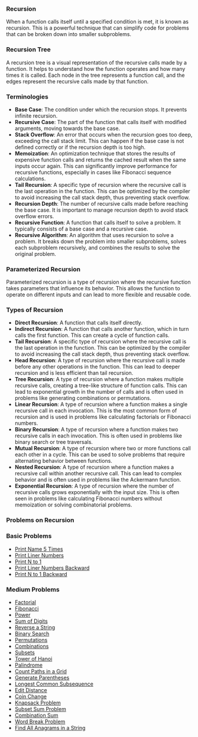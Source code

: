 ### Recursion

When a function calls itself until a specified condition is met, it is known as recursion. 
This is a powerful technique that can simplify code for problems that can be broken down into smaller subproblems.

### Recursion Tree

A recursion tree is a visual representation of the recursive calls made by a function.
It helps to understand how the function operates and how many times it is called. Each node in the tree represents a function call, and the edges represent the recursive calls made by that function.

### Terminologies
- **Base Case**: The condition under which the recursion stops. It prevents infinite recursion.
- **Recursive Case**: The part of the function that calls itself with modified arguments, moving towards the base case.
- **Stack Overflow**: An error that occurs when the recursion goes too deep, exceeding the call stack limit. This can happen if the base case is not defined correctly or if the recursion depth is too high.
- **Memoization**: An optimization technique that stores the results of expensive function calls and returns the cached result when the same inputs occur again. This can significantly improve performance for recursive functions, especially in cases like Fibonacci sequence calculations.
- **Tail Recursion**: A specific type of recursion where the recursive call is the last operation in the function. This can be optimized by the compiler to avoid increasing the call stack depth, thus preventing stack overflow.
- **Recursion Depth**: The number of recursive calls made before reaching the base case. It is important to manage recursion depth to avoid stack overflow errors.
- **Recursive Function**: A function that calls itself to solve a problem. It typically consists of a base case and a recursive case.
- **Recursive Algorithm**: An algorithm that uses recursion to solve a problem. It breaks down the problem into smaller subproblems, solves each subproblem recursively, and combines the results to solve the original problem.

### Parameterized Recursion
Parameterized recursion is a type of recursion where the recursive function takes parameters that influence its behavior. This allows the function to operate on different inputs and can lead to more flexible and reusable code.
### Types of Recursion
- **Direct Recursion**: A function that calls itself directly.
- **Indirect Recursion**: A function that calls another function, which in turn calls the first function. This can create a cycle of function calls.
- **Tail Recursion**: A specific type of recursion where the recursive call is the last operation in the function. This can be optimized by the compiler to avoid increasing the call stack depth, thus preventing stack overflow.
- **Head Recursion**: A type of recursion where the recursive call is made before any other operations in the function. This can lead to deeper recursion and is less efficient than tail recursion.
- **Tree Recursion**: A type of recursion where a function makes multiple recursive calls, creating a tree-like structure of function calls. This can lead to exponential growth in the number of calls and is often used in problems like generating combinations or permutations.
- **Linear Recursion**: A type of recursion where a function makes a single recursive call in each invocation. This is the most common form of recursion and is used in problems like calculating factorials or Fibonacci numbers.
- **Binary Recursion**: A type of recursion where a function makes two recursive calls in each invocation. This is often used in problems like binary search or tree traversals.
- **Mutual Recursion**: A type of recursion where two or more functions call each other in a cycle. This can be used to solve problems that require alternating behavior between functions.
- **Nested Recursion**: A type of recursion where a function makes a recursive call within another recursive call. This can lead to complex behavior and is often used in problems like the Ackermann function.
- **Exponential Recursion**: A type of recursion where the number of recursive calls grows exponentially with the input size. This is often seen in problems like calculating Fibonacci numbers without memoization or solving combinatorial problems.

### Problems on Recursion

### Basic Problems

- [Print Name 5 Times](print_name_5_times.md)
- [Print Liner Numbers](print_linear_numbers.md)
- [Print N to 1](print_n_to_1.md)
- [Print Liner Numbers Backward](print_linear_numbers_backward.md)
- [Print N to 1 Backward](print_n_to_1_backward.md)

### Medium Problems
- [Factorial](factorial.md)
- [Fibonacci](fibonacci.md)
- [Power](power.md)
- [Sum of Digits](sum_of_digits.md)
- [Reverse a String](reverse_string.md)
- [Binary Search](binary_search.md)
- [Permutations](permutations.md)
- [Combinations](combinations.md)
- [Subsets](subsets.md)
- [Tower of Hanoi](tower_of_hanoi.md)
- [Palindrome](palindrome.md)
- [Count Paths in a Grid](count_paths_in_grid.md)
- [Generate Parentheses](generate_parentheses.md)
- [Longest Common Subsequence](longest_common_subsequence.md)
- [Edit Distance](edit_distance.md)
- [Coin Change](coin_change.md)
- [Knapsack Problem](knapsack_problem.md)
- [Subset Sum Problem](subset_sum_problem.md)
- [Combination Sum](combination_sum.md)
- [Word Break Problem](word_break_problem.md)
- [Find All Anagrams in a String](find_all_anagrams_in_a_string.md)


